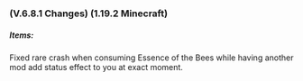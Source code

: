 ### **(V.6.8.1 Changes) (1.19.2 Minecraft)**

##### Items:
Fixed rare crash when consuming Essence of the Bees while having another mod add status effect to you at exact moment.